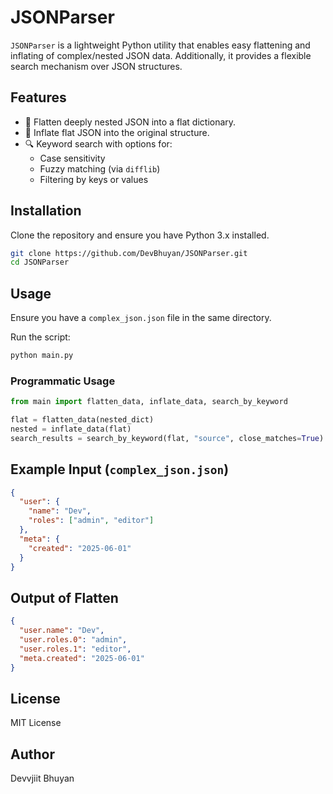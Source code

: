 # JSONParser

`JSONParser` is a lightweight Python utility that enables easy flattening and inflating of complex/nested JSON data. Additionally, it provides a flexible search mechanism over JSON structures.

## Features
- 🔽 Flatten deeply nested JSON into a flat dictionary.
- 🔼 Inflate flat JSON into the original structure.
- 🔍 Keyword search with options for:
  - Case sensitivity
  - Fuzzy matching (via `difflib`)
  - Filtering by keys or values

## Installation
Clone the repository and ensure you have Python 3.x installed.

```bash
git clone https://github.com/DevBhuyan/JSONParser.git
cd JSONParser
```

## Usage
Ensure you have a `complex_json.json` file in the same directory.

Run the script:
```bash
python main.py
```

### Programmatic Usage
```python
from main import flatten_data, inflate_data, search_by_keyword

flat = flatten_data(nested_dict)
nested = inflate_data(flat)
search_results = search_by_keyword(flat, "source", close_matches=True)
```

## Example Input (`complex_json.json`)
```json
{
  "user": {
    "name": "Dev",
    "roles": ["admin", "editor"]
  },
  "meta": {
    "created": "2025-06-01"
  }
}
```

## Output of Flatten
```json
{
  "user.name": "Dev",
  "user.roles.0": "admin",
  "user.roles.1": "editor",
  "meta.created": "2025-06-01"
}
```

## License
MIT License

## Author
Devvjiit Bhuyan
